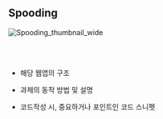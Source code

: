 ## Spooding

![Spooding_thumbnail_wide](https://github.com/jangjia01234/spooding/assets/71865277/13b16902-bee5-47db-b76d-4e6862258e83)

<br/><br/>

- 해당 웹앱의 구조

- 과제의 동작 방법 및 설명

- 코드작성 시, 중요하거나 포인트인 코드 스니펫
